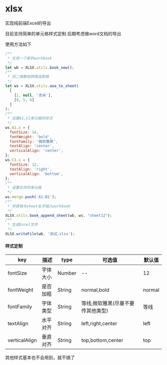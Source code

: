 # xlsx
实现纯前端Excel的导出

目前支持简单的单元格样式定制 后期考虑做word文档的导出

使用方法如下
```js
/**
 * 生成一个新的workbook
 */
let wb = XLSX.utils.book_new();
/**
 * 将二维数组转换成表格
 */
let ws = XLSX.utils.aoa_to_sheet(
  [
    [1, null, '吉米'],
    [4, 5, 6]
  ]
);
/**
 * 设置A1,C1单元格的样式
 */
ws.A1.s = {
  fontSize: 14,
  fontWeight: 'bold',
  fontFamily: '微软雅黑',
  textAlign: 'center',
  verticalAlign: 'center',
};
ws.C1.s = {
  fontSize: 12,
  textAlign: 'right',
  verticalAlign: 'bottom',
};
/**
 * 设置合并的单元格
 */
ws.merge.push('A1:B1');
/**
 * 将表格与sheet名字插入workbook
 */
XLSX.utils.book_append_sheet(wb, ws, "sheet12");
/**
 * 生成Excel文件
 */
XLSX.writeFile(wb, '测试.xlsx');
```

#### 样式定制

key|描述|type|可选值|默认值
--|--|--|--|--
fontSize|字体大小|Number|--|12
fontWeight|是否加粗|String|normal,bold|normal
fontFamily|字体类型|String|等线,微软雅黑(尽量不要传其他类型)|等线
textAlign|水平对齐|String|left,right,center|left
verticalAlign|垂直对齐|String|top,bottom,center|top

其他样式基本也不会用到，就不搞了
